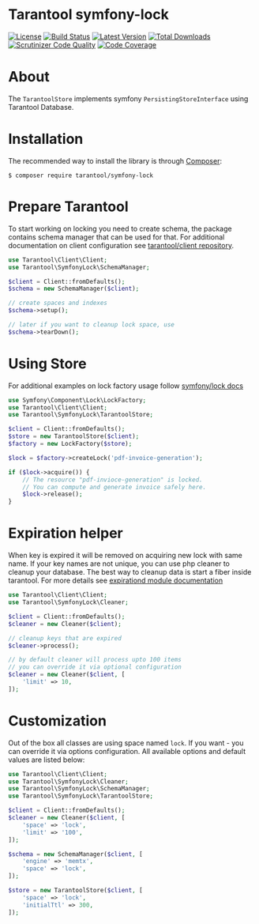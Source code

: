 # Tarantool symfony-lock
[![License](https://poser.pugx.org/tarantool/symfony-lock/license.png)](https://packagist.org/packages/tarantool/symfony-lock)
[![Build Status](https://travis-ci.org/tarantool-php/symfony-lock.svg?branch=master)](https://travis-ci.org/tarantool-php/symfony-lock)
[![Latest Version](https://img.shields.io/github/release/tarantool-php/symfony-lock.svg?style=flat-square)](https://github.com/tarantool-php/symfony-lock/releases)
[![Total Downloads](https://img.shields.io/packagist/dt/tarantool/symfony-lock.svg?style=flat-square)](https://packagist.org/packages/tarantool/symfony-lock)
[![Scrutinizer Code Quality](https://scrutinizer-ci.com/g/tarantool-php/symfony-lock/badges/quality-score.png?b=master)](https://scrutinizer-ci.com/g/tarantool-php/symfony-lock/?branch=master)
[![Code Coverage](https://scrutinizer-ci.com/g/tarantool-php/symfony-lock/badges/coverage.png?b=master)](https://scrutinizer-ci.com/g/tarantool-php/symfony-lock/?branch=master)

# About

The `TarantoolStore` implements symfony `PersistingStoreInterface` using Tarantool Database.

# Installation

The recommended way to install the library is through [Composer](http://getcomposer.org):
```
$ composer require tarantool/symfony-lock
```

# Prepare Tarantool

To start working on locking you need to create schema, the package contains schema manager that can be used for that. For additional documentation on client configuration see [tarantool/client repository](https://github.com/tarantool-php/client#creating-a-client).

```php
use Tarantool\Client\Client;
use Tarantool\SymfonyLock\SchemaManager;

$client = Client::fromDefaults();
$schema = new SchemaManager($client);

// create spaces and indexes
$schema->setup();

// later if you want to cleanup lock space, use
$schema->tearDown();

```

# Using Store

For additional examples on lock factory usage follow [symfony/lock docs](https://symfony.com/doc/current/components/lock.html) 

```php
use Symfony\Component\Lock\LockFactory;
use Tarantool\Client\Client;
use Tarantool\SymfonyLock\TarantoolStore;

$client = Client::fromDefaults();
$store = new TarantoolStore($client);
$factory = new LockFactory($store);

$lock = $factory->createLock('pdf-invoice-generation');

if ($lock->acquire()) {
    // The resource "pdf-invioce-generation" is locked.
    // You can compute and generate invoice safely here.
    $lock->release();
}

```

# Expiration helper

When key is expired it will be removed on acquiring new lock with same name. If your key names are not unique, you can use php cleaner to cleanup your database. The best way to cleanup data is start a fiber inside tarantool. For more details see [expirationd module documentation](https://github.com/tarantool/expirationd)

```php
use Tarantool\Client\Client;
use Tarantool\SymfonyLock\Cleaner;

$client = Client::fromDefaults();
$cleaner = new Cleaner($client);

// cleanup keys that are expired
$cleaner->process();

// by default cleaner will process upto 100 items
// you can override it via optional configuration
$cleaner = new Cleaner($client, [
    'limit' => 10,
]);

```

# Customization
 Out of the box all classes are using space named `lock`. If you want - you can override it via options configuration. All available options and default values are listed below:

```php
use Tarantool\Client\Client;
use Tarantool\SymfonyLock\Cleaner;
use Tarantool\SymfonyLock\SchemaManager;
use Tarantool\SymfonyLock\TarantoolStore;

$client = Client::fromDefaults();
$cleaner = new Cleaner($client, [
    'space' => 'lock',
    'limit' => '100',
]);

$schema = new SchemaManager($client, [
    'engine' => 'memtx',
    'space' => 'lock',
]);

$store = new TarantoolStore($client, [
    'space' => 'lock',
    'initialTtl' => 300,
]);
```